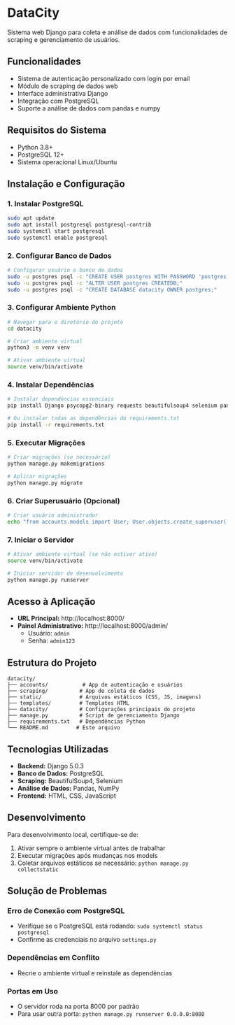 # DataCity

Sistema web Django para coleta e análise de dados com funcionalidades de scraping e gerenciamento de usuários.

## Funcionalidades

- Sistema de autenticação personalizado com login por email
- Módulo de scraping de dados web
- Interface administrativa Django
- Integração com PostgreSQL
- Suporte a análise de dados com pandas e numpy

## Requisitos do Sistema

- Python 3.8+
- PostgreSQL 12+
- Sistema operacional Linux/Ubuntu

## Instalação e Configuração

### 1. Instalar PostgreSQL

```bash
sudo apt update
sudo apt install postgresql postgresql-contrib
sudo systemctl start postgresql
sudo systemctl enable postgresql
```

### 2. Configurar Banco de Dados

```bash
# Configurar usuário e banco de dados
sudo -u postgres psql -c "CREATE USER postgres WITH PASSWORD 'postgres';"
sudo -u postgres psql -c "ALTER USER postgres CREATEDB;"
sudo -u postgres psql -c "CREATE DATABASE datacity OWNER postgres;"
```

### 3. Configurar Ambiente Python

```bash
# Navegar para o diretório do projeto
cd datacity

# Criar ambiente virtual
python3 -m venv venv

# Ativar ambiente virtual
source venv/bin/activate
```

### 4. Instalar Dependências

```bash
# Instalar dependências essenciais
pip install Django psycopg2-binary requests beautifulsoup4 selenium pandas numpy

# Ou instalar todas as dependências do requirements.txt
pip install -r requirements.txt
```

### 5. Executar Migrações

```bash
# Criar migrações (se necessário)
python manage.py makemigrations

# Aplicar migrações
python manage.py migrate
```

### 6. Criar Superusuário (Opcional)

```bash
# Criar usuário administrador
echo "from accounts.models import User; User.objects.create_superuser('admin', 'admin@example.com', 'admin123')" | python manage.py shell
```

### 7. Iniciar o Servidor

```bash
# Ativar ambiente virtual (se não estiver ativo)
source venv/bin/activate

# Iniciar servidor de desenvolvimento
python manage.py runserver
```

## Acesso à Aplicação

- **URL Principal:** http://localhost:8000/
- **Painel Administrativo:** http://localhost:8000/admin/
  - Usuário: `admin`
  - Senha: `admin123`

## Estrutura do Projeto

```
datacity/
├── accounts/           # App de autenticação e usuários
├── scraping/          # App de coleta de dados
├── static/            # Arquivos estáticos (CSS, JS, imagens)
├── templates/         # Templates HTML
├── datacity/          # Configurações principais do projeto
├── manage.py          # Script de gerenciamento Django
├── requirements.txt   # Dependências Python
└── README.md         # Este arquivo
```

## Tecnologias Utilizadas

- **Backend:** Django 5.0.3
- **Banco de Dados:** PostgreSQL
- **Scraping:** BeautifulSoup4, Selenium
- **Análise de Dados:** Pandas, NumPy
- **Frontend:** HTML, CSS, JavaScript

## Desenvolvimento

Para desenvolvimento local, certifique-se de:

1. Ativar sempre o ambiente virtual antes de trabalhar
2. Executar migrações após mudanças nos models
3. Coletar arquivos estáticos se necessário: `python manage.py collectstatic`

## Solução de Problemas

### Erro de Conexão com PostgreSQL
- Verifique se o PostgreSQL está rodando: `sudo systemctl status postgresql`
- Confirme as credenciais no arquivo `settings.py`

### Dependências em Conflito
- Recrie o ambiente virtual e reinstale as dependências

### Portas em Uso
- O servidor roda na porta 8000 por padrão
- Para usar outra porta: `python manage.py runserver 0.0.0.0:8080`